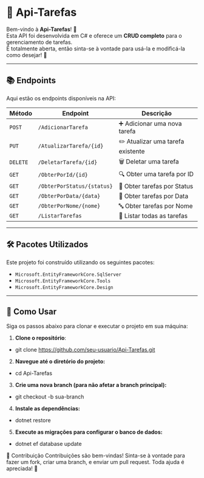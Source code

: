 # 📝 Api-Tarefas

Bem-vindo à **Api-Tarefas**! 🚀  
Esta API foi desenvolvida em C# e oferece um **CRUD completo** para o gerenciamento de tarefas.  
É totalmente aberta, então sinta-se à vontade para usá-la e modificá-la como desejar! 🌟

---

## 📚 Endpoints

Aqui estão os endpoints disponíveis na API:

| Método | Endpoint                      | Descrição                          |
|--------|--------------------------------|------------------------------------|
| `POST` | `/AdicionarTarefa`             | ➕ Adicionar uma nova tarefa        |
| `PUT`  | `/AtualizarTarefa/{id}`        | ✏️ Atualizar uma tarefa existente   |
| `DELETE`| `/DeletarTarefa/{id}`         | 🗑️ Deletar uma tarefa               |
| `GET`  | `/ObterPorId/{id}`             | 🔍 Obter uma tarefa por ID          |
| `GET`  | `/ObterPorStatus/{status}`     | 📝 Obter tarefas por Status         |
| `GET`  | `/ObterPorData/{data}`         | 📅 Obter tarefas por Data           |
| `GET`  | `/ObterPorNome/{nome}`         | 🔤 Obter tarefas por Nome           |
| `GET`  | `/ListarTarefas`               | 📜 Listar todas as tarefas          |

---

## 🛠️ Pacotes Utilizados

Este projeto foi construído utilizando os seguintes pacotes:

- `Microsoft.EntityFrameworkCore.SqlServer`  
- `Microsoft.EntityFrameworkCore.Tools`  
- `Microsoft.EntityFrameworkCore.Design`

---

## 🚀 Como Usar

Siga os passos abaixo para clonar e executar o projeto em sua máquina:

1. **Clone o repositório**:
- git clone https://github.com/seu-usuario/Api-Tarefas.git
2. **Navegue até o diretório do projeto:**
- cd Api-Tarefas
3. **Crie uma nova branch (para não afetar a branch principal):**
- git checkout -b sua-branch
4. **Instale as dependências:**
- dotnet restore
5. **Execute as migrações para configurar o banco de dados:**
- dotnet ef database update

🤝 Contribuição
Contribuições são bem-vindas!
Sinta-se à vontade para fazer um fork, criar uma branch, e enviar um pull request. Toda ajuda é apreciada! 💪
